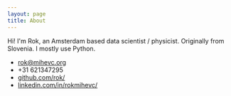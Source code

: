 ```yaml
---
layout: page
title: About
---
```

Hi! I'm Rok, an Amsterdam based data scientist / physicist. Originally from Slovenia. I mostly use Python.

- [rok@mihevc.org](mailto:rok@mihevc.org)
- +31 621347295
- [github.com/rok/](http://github.com/rok/)
- [linkedin.com/in/rokmihevc/](http://linkedin.com/in/rokmihevc/)
